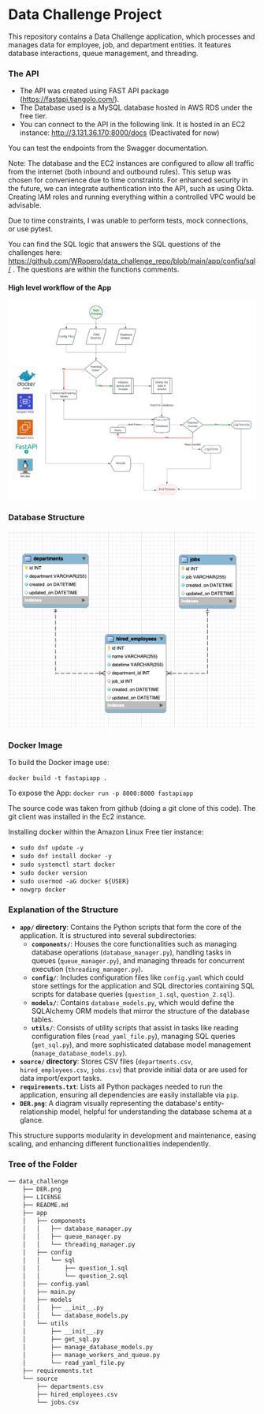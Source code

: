 # Data Challenge Project

This repository contains a Data Challenge application, which processes and manages data for employee, job, and department entities. It features database interactions, queue management, and threading.

### The API

- The API was created using FAST API package (https://fastapi.tiangolo.com/). 
- The Database used is a MySQL database hosted in AWS RDS under the free tier.
- You can connect to the API in the following link. It is hosted in an EC2 instance: http://3.131.36.170:8000/docs (Deactivated for now)

You can test the endpoints from the Swagger documentation.

Note: The database and the EC2 instances are configured to allow all traffic from the internet (both inbound and outbound rules). This setup was chosen for convenience due to time constraints. For enhanced security in the future, we can integrate authentication into the API, such as using Okta. Creating IAM roles and running everything within a controlled VPC would be advisable.

Due to time constraints, I was unable to perform tests, mock connections, or use pytest.

You can find the SQL logic that answers the SQL questions of the challenges here: https://github.com/WRopero/data_challenge_repo/blob/main/app/config/sql/ . The questions are within the functions comments.

#### High level workflow of the App
![App Fowchart](de_practice.png)


### Database Structure
![Entity Relationship Diagram](DER.png)

### Docker Image

To build the Docker image use:

```docker build -t fastapiapp .```

To expose the App: ```docker run -p 8000:8000 fastapiapp ```

The source code was taken from github (doing a git clone of this code). The git client was installed in the Ec2 instance.

Installing docker within the Amazon Linux Free tier instance:
- `sudo dnf update -y`
- `sudo dnf install docker -y`
- `sudo systemctl start docker`
- `sudo docker version`
- `sudo usermod -aG docker ${USER}`
- `newgrp docker`

### Explanation of the Structure

- **`app/` directory**: Contains the Python scripts that form the core of the application. It is structured into several subdirectories:
  - **`components/`**: Houses the core functionalities such as managing database operations (`database_manager.py`), handling tasks in queues (`queue_manager.py`), and managing threads for concurrent execution (`threading_manager.py`).
  - **`config/`**: Includes configuration files like `config.yaml` which could store settings for the application and SQL directories containing SQL scripts for database queries (`question_1.sql`, `question_2.sql`).
  - **`models/`**: Contains `database_models.py`, which would define the SQLAlchemy ORM models that mirror the structure of the database tables.
  - **`utils/`**: Consists of utility scripts that assist in tasks like reading configuration files (`read_yaml_file.py`), managing SQL queries (`get_sql.py`), and more sophisticated database model management (`manage_database_models.py`).
- **`source/` directory**: Stores CSV files (`departments.csv`, `hired_employees.csv`, `jobs.csv`) that provide initial data or are used for data import/export tasks.
- **`requirements.txt`**: Lists all Python packages needed to run the application, ensuring all dependencies are easily installable via `pip`.
- **`DER.png`**: A diagram visually representing the database's entity-relationship model, helpful for understanding the database schema at a glance.

This structure supports modularity in development and maintenance, easing scaling, and enhancing different functionalities independently.

### Tree of the Folder
```
── data_challenge
    ├── DER.png
    ├── LICENSE
    ├── README.md
    ├── app
    │   ├── components
    │   │   ├── database_manager.py
    │   │   ├── queue_manager.py
    │   │   └── threading_manager.py
    │   ├── config
    │   │   └── sql
    │   │       ├── question_1.sql
    │   │       └── question_2.sql
    │   ├── config.yaml
    │   ├── main.py
    │   ├── models
    │   │   ├── __init__.py
    │   │   └── database_models.py
    │   └── utils
    │       ├── __init__.py
    │       ├── get_sql.py
    │       ├── manage_database_models.py
    │       ├── manage_workers_and_queue.py
    │       └── read_yaml_file.py
    ├── requirements.txt
    └── source
        ├── departments.csv
        ├── hired_employees.csv
        └── jobs.csv
```
